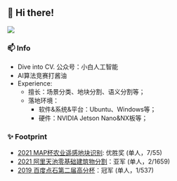 ## 👋 Hi there!



[![](https://github-readme-stats.vercel.app/api?username=lsh1994&show_icons=true&theme=onedark)](https://github.com/anuraghazra/github-readme-stats)

### 📫 Info
* Dive into CV. 公众号：小白人工智能
* AI算法竞赛打酱油
* Experience:
  * 擅长：场景分类、地块分割、语义分割等；
  * 落地环境：
    * 软件&系统&平台：Ubuntu、Windows等；
    * 硬件：NVIDIA Jetson Nano&NX板等；


### ✨ Footprint
* [2021 MAP杯农业遥感地块识别](): 优胜奖 (单人，7/55)
* [2021 阿里天池零基础建筑物分割](https://tianchi.aliyun.com/competition/entrance/531872/introduction)：亚军 (单人，2/1659)
* [2019 百度点石第二届高分杯]()：冠军 (单人，1/537)

<!--
**lsh1994/lsh1994** is a ✨ _special_ ✨ repository because its `README.md` (this file) appears on your GitHub profile.

Here are some ideas to get you started:

- 🔭 I’m currently working on ...
- 🌱 I’m currently learning ...
- 👯 I’m looking to collaborate on ...
- 🤔 I’m looking for help with ...
- 💬 Ask me about ...
- 📫 How to reach me: ...
- 😄 Pronouns: ...
- ⚡ Fun fact: ...
-->
